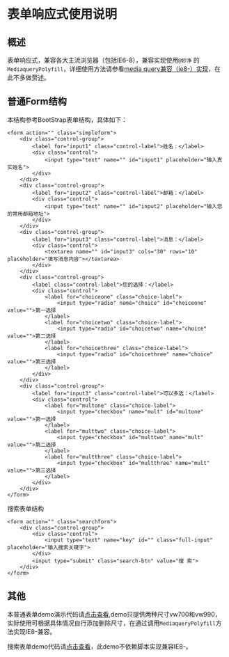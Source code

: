 表单响应式使用说明
==================

概述
----
表单响应式，兼容各大主流浏览器（包括IE6-8），兼容实现使用`@妙净` 的`MediaqueryPolyfill`，详细使用方法请参看[media query兼容（ie8-）实现](https://github.com/miaojing/responsive/blob/master/1.0/guide/mediaquerypolyfill.md "media query兼容（ie8-）实现")，在此不多做赘述。

普通Form结构
----
本结构参考BootStrap表单结构，具体如下：

    <form action="" class="simpleform">
		<div class="control-group">
			<label for="input1" class="control-label">姓名：</label>
			<div class="control">
				<input type="text" name="" id="input1" placeholder="输入真实姓名">
			</div>
		</div>
		<div class="control-group">
			<label for="input2" class="control-label">邮箱：</label>
			<div class="control">
				<input type="text" name="" id="input2" placeholder="输入您的常用邮箱地址">
			</div>
		</div>
		<div class="control-group">
			<label for="input3" class="control-label">消息：</label>
			<div class="control">
				<textarea name="" id="input3" cols="30" rows="10" placeholder="填写消息内容"></textarea>
			</div>
		</div>
		<div class="control-group">
			<label class="control-label">您的选择：</label>
			<div class="control">
				<label for="choiceone" class="choice-label">
					<input type="radio" name="choice" id="choiceone" value="">第一选择
				</label>
				<label for="choicetwo" class="choice-label">
					<input type="radio" id="choicetwo" name="choice" value="">第二选择
				</label>
				<label for="choicethree" class="choice-label">
					<input type="radio" id="choicethree" name="choice" value="">第三选择
				</label>
			</div>
		</div>
		<div class="control-group">
			<label for="input3" class="control-label">可以多选：</label>
			<div class="control">
				<label for="multone" class="choice-label">
					<input type="checkbox" name="mult" id="multone" value="">第一选择
				</label>
				<label for="multtwo" class="choice-label">
					<input type="checkbox" id="multtwo" name="mult" value="">第二选择
				</label>
				<label for="multthree" class="choice-label">
					<input type="checkbox" id="multthree" name="mult" value="">第三选择
				</label>
			</div>
		</div>
	</form>

搜索表单结构

	<form action="" class="searchform">
		<div class="control-group">
			<div class="control">
				<input type="text" name="key" id="" class="full-input" placeholder="输入搜索关键字">
			</div>
			<input type="submit" class="search-btn" value="搜 索">
		</div>
	</form>

其他
----
本普通表单demo演示代码请[点击查看](https://github.com/miaojing/responsive/blob/master/1.0/demo/sampleform.html),demo只提供两种尺寸vw700和vw990，实际使用可根据具体情况自行添加删除尺寸，在通过调用`MediaqueryPolyfill`方法实现IE8-兼容。

搜索表单demo代码请[点击查看](https://github.com/miaojing/responsive/blob/master/1.0/demo/searchform.html)，此demo不依赖脚本实现兼容IE8-。